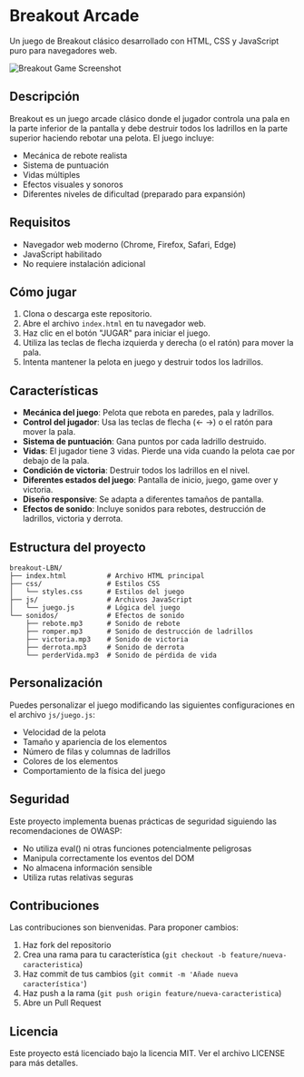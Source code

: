 # Breakout Arcade

Un juego de Breakout clásico desarrollado con HTML, CSS y JavaScript puro para navegadores web.

![Breakout Game Screenshot](screenshot.png)

## Descripción

Breakout es un juego arcade clásico donde el jugador controla una pala en la parte inferior de la pantalla y debe destruir todos los ladrillos en la parte superior haciendo rebotar una pelota. El juego incluye:

- Mecánica de rebote realista
- Sistema de puntuación
- Vidas múltiples
- Efectos visuales y sonoros
- Diferentes niveles de dificultad (preparado para expansión)

## Requisitos

- Navegador web moderno (Chrome, Firefox, Safari, Edge)
- JavaScript habilitado
- No requiere instalación adicional

## Cómo jugar

1. Clona o descarga este repositorio.
2. Abre el archivo `index.html` en tu navegador web.
3. Haz clic en el botón "JUGAR" para iniciar el juego.
4. Utiliza las teclas de flecha izquierda y derecha (o el ratón) para mover la pala.
5. Intenta mantener la pelota en juego y destruir todos los ladrillos.

## Características

- **Mecánica del juego**: Pelota que rebota en paredes, pala y ladrillos.
- **Control del jugador**: Usa las teclas de flecha (← →) o el ratón para mover la pala.
- **Sistema de puntuación**: Gana puntos por cada ladrillo destruido.
- **Vidas**: El jugador tiene 3 vidas. Pierde una vida cuando la pelota cae por debajo de la pala.
- **Condición de victoria**: Destruir todos los ladrillos en el nivel.
- **Diferentes estados del juego**: Pantalla de inicio, juego, game over y victoria.
- **Diseño responsive**: Se adapta a diferentes tamaños de pantalla.
- **Efectos de sonido**: Incluye sonidos para rebotes, destrucción de ladrillos, victoria y derrota.

## Estructura del proyecto

```
breakout-LBN/
├── index.html          # Archivo HTML principal
├── css/                # Estilos CSS
│   └── styles.css      # Estilos del juego
├── js/                 # Archivos JavaScript
│   └── juego.js        # Lógica del juego
└── sonidos/            # Efectos de sonido
    ├── rebote.mp3      # Sonido de rebote
    ├── romper.mp3      # Sonido de destrucción de ladrillos
    ├── victoria.mp3    # Sonido de victoria
    ├── derrota.mp3     # Sonido de derrota
    └── perderVida.mp3  # Sonido de pérdida de vida
```

## Personalización

Puedes personalizar el juego modificando las siguientes configuraciones en el archivo `js/juego.js`:

- Velocidad de la pelota
- Tamaño y apariencia de los elementos
- Número de filas y columnas de ladrillos
- Colores de los elementos
- Comportamiento de la física del juego

## Seguridad

Este proyecto implementa buenas prácticas de seguridad siguiendo las recomendaciones de OWASP:

- No utiliza eval() ni otras funciones potencialmente peligrosas
- Manipula correctamente los eventos del DOM
- No almacena información sensible
- Utiliza rutas relativas seguras

## Contribuciones

Las contribuciones son bienvenidas. Para proponer cambios:

1. Haz fork del repositorio
2. Crea una rama para tu característica (`git checkout -b feature/nueva-caracteristica`)
3. Haz commit de tus cambios (`git commit -m 'Añade nueva característica'`)
4. Haz push a la rama (`git push origin feature/nueva-caracteristica`)
5. Abre un Pull Request

## Licencia

Este proyecto está licenciado bajo la licencia MIT. Ver el archivo LICENSE para más detalles. 